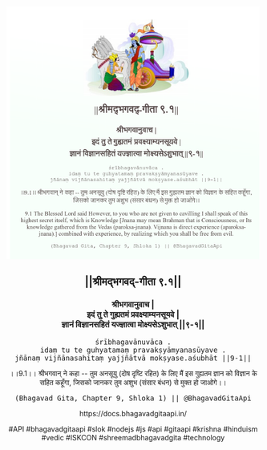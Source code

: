 <img src="../../asset/BG_9_1.png"/>
<center><h2>||श्रीमद्‍भगवद्‍-गीता ९.१||</h2>
<h3>श्रीभगवानुवाच |<br/>इदं तु ते गुह्यतमं प्रवक्ष्याम्यनसूयवे |<br/>ज्ञानं विज्ञानसहितं यज्ज्ञात्वा मोक्ष्यसेऽशुभात् ||९-१||</h3>
<pre>śrībhagavānuvāca .<br/>idaṃ tu te guhyatamaṃ pravakṣyāmyanasūyave .<br/>jñānaṃ vijñānasahitaṃ yajjñātvā mokṣyase.aśubhāt ||9-1||</pre>
<p>।।9.1।। श्रीभगवान् ने कहा -- तुम अनसूयु (दोष दृष्टि रहित) के लिए मैं इस गुह्यतम ज्ञान को विज्ञान के सहित कहूँगा, जिसको जानकर तुम अशुभ (संसार बंधन) से मुक्त हो जाओगे।।</p>
<pre>(Bhagavad Gita, Chapter 9, Shloka 1) || @BhagavadGitaApi</pre><p>https://docs.bhagavadgitaapi.in/</p><p>#API #bhagavadgitaapi #slok #nodejs #js #api #gitaapi #krishna #hinduism #vedic #ISKCON #shreemadbhagavadgita #technology</p></center>